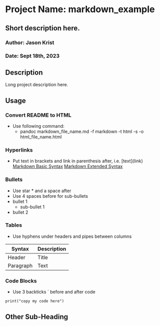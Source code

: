 # Project Name: markdown_example

## Short description here.

### Author: Jason Krist

### Date: Sept 18th, 2023

## Description

Long project description here.

## Usage

### Convert README to HTML

* Use following command:
    * pandoc markdown_file_name.md -f markdown -t html -s -o html_file_name.html

### Hyperlinks

* Put text in brackets and link in parenthesis after, i.e. \[text\]\(link\)
[Markdown Basic Syntax](https://www.markdownguide.org/basic-syntax/)
[Markdown Extended Syntax](https://www.markdownguide.org/extended-syntax/)

### Bullets

* Use star * and a space after
* Use 4 spaces before for sub-bullets
* bullet 1
    * sub-bullet 1
* bullet 2

### Tables

* Use hyphens under headers and pipes between columns

| Syntax      | Description |
| ----------- | ----------- |
| Header      | Title       |
| Paragraph   | Text        |

### Code Blocks

* Use 3 backticks ` before and after code

```
print("copy my code here")

```

## Other Sub-Heading


